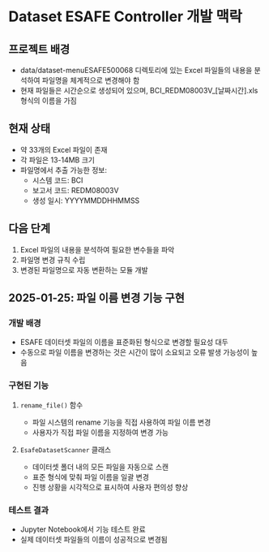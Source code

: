 # Dataset ESAFE Controller 개발 맥락

## 프로젝트 배경
- data/dataset-menuESAFE500068 디렉토리에 있는 Excel 파일들의 내용을 분석하여 파일명을 체계적으로 변경해야 함
- 현재 파일들은 시간순으로 생성되어 있으며, BCI_REDM08003V_[날짜시간].xls 형식의 이름을 가짐

## 현재 상태
- 약 33개의 Excel 파일이 존재
- 각 파일은 13-14MB 크기
- 파일명에서 추출 가능한 정보:
  - 시스템 코드: BCI
  - 보고서 코드: REDM08003V
  - 생성 일시: YYYYMMDDHHMMSS

## 다음 단계
1. Excel 파일의 내용을 분석하여 필요한 변수들을 파악
2. 파일명 변경 규칙 수립
3. 변경된 파일명으로 자동 변환하는 모듈 개발

## 2025-01-25: 파일 이름 변경 기능 구현

### 개발 배경
- ESAFE 데이터셋 파일의 이름을 표준화된 형식으로 변경할 필요성 대두
- 수동으로 파일 이름을 변경하는 것은 시간이 많이 소요되고 오류 발생 가능성이 높음

### 구현된 기능
1. `rename_file()` 함수
   - 파일 시스템의 rename 기능을 직접 사용하여 파일 이름 변경
   - 사용자가 직접 파일 이름을 지정하여 변경 가능

2. `EsafeDatasetScanner` 클래스
   - 데이터셋 폴더 내의 모든 파일을 자동으로 스캔
   - 표준 형식에 맞춰 파일 이름을 일괄 변경
   - 진행 상황을 시각적으로 표시하여 사용자 편의성 향상

### 테스트 결과
- Jupyter Notebook에서 기능 테스트 완료
- 실제 데이터셋 파일들의 이름이 성공적으로 변경됨
